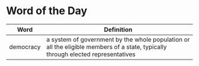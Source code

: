 # Word of the Day

|Word|Definition|
|---|---|
|democracy|a system of government by the whole population or all the eligible members of a state, typically through elected representatives|